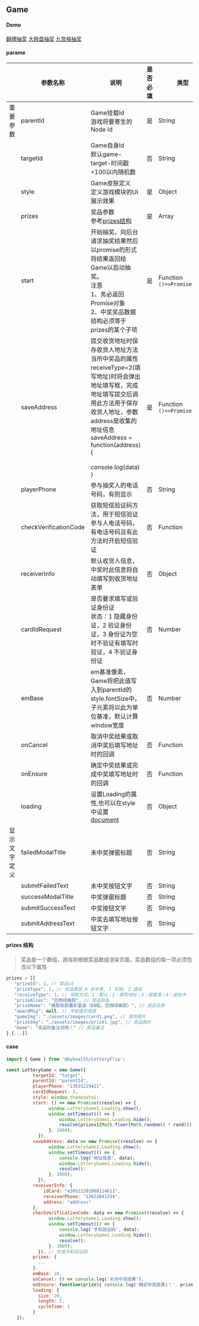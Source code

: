 ## Game

#### Demo 

[翻牌抽奖](https://by-healthfed.github.io/venom-lotteryflip/dist)   [大转盘抽奖](https://by-healthfed.github.io/venom-lotteryroulette/dist)   [九宫格抽奖](https://by-healthfed.github.io/venom-lotteryboxroulette/dist)

#### parame

|              | 参数名称              | 说明                                                         | 是否必填 | 类型                                 |
| ------------ | --------------------- | ------------------------------------------------------------ | -------- | ------------------------------------ |
| 重要参数     | parentId              | Game挂载Id<br />游戏将要寄生的Node Id                        | 是       | String                               |
|              | targetId              | Game自身Id<br />默认game-target-时间戳+100以内随机数         | 否       | String                               |
|              | style                 | Game皮肤定义<br />定义游戏模块的UI展示效果                   | 是       | Object                               |
|              | prizes                | 奖品参数<br />参考[prizes结构](#prizes)                      | 是       | Array                                |
|              | start                 | 开始抽奖，向后台请求抽奖结果然后以promise的形式将结果返回给Game以启动抽奖。<br />注意<br />1、务必返回Promise对象<br />2、中奖奖品数据结构必须等于prizes的某个子项 | 是       | Function<br />```()=>Promise(...)``` |
|              | saveAddress           | 提交收货地址时保存收货人地址方法<br />当所中奖品的属性receiveType=2(填写地址)时将会弹出地址填写框，完成地址填写提交后调用此方法用于保存收货人地址，参数address是收集的地址信息<br />saveAddress = function(address){<br /><br />    console.log(data)<br />} | 是       | Function<br />```()=>Promise(...)``` |
|              | playerPhone           | 参与抽奖人的电话号码，有则显示                               | 否       | String                               |
|              | checkVerificationCode | 获取短信验证码方法，用于短信验证参与人电话号码，有电话号码且有此方法时开启短信验证 | 否       | Function                             |
|              | receiverInfo          | 默认收货人信息，中奖时此信息将自动填写到收货地址表单         | 否       | Object                               |
|              | cardIdRequest         | 是否要求填写或验证身份证<br />状态：1 隐藏身份证，2 验证身份证，3 身份证为空时不验证有填写时验证，4 不验证身份证 | 否       | Number                               |
|              | emBase                | em基准像素，Game将把此值写入到parentId的style.fontSize中，子元素将以此为单位基准，默认计算window宽度 | 否       | Number                               |
|              | onCancel              | 取消中奖结果或取消中奖后填写地址时的回调                     | 否       | Function                             |
|              | onEnsure              | 确定中奖结果或完成中奖填写地址时的回调                       | 否       | Function                             |
|              | loading               | 设置Loading的属性,也可以在style中设置<br />[document](<http://www.eightfeet.cn/Loading/>) | 否       | Object                               |
| 显示文字定义 | failedModalTitle      | 未中奖弹窗标题                                               | 否       | String                               |
|              | submitFailedText      | 未中奖按钮文字                                               | 否       | String                               |
|              | successModalTitle     | 中奖弹窗标题                                                 | 否       | String                               |
|              | submitSuccessText     | 中奖按钮文字                                                 | 否       | String                               |
|              | submitAddressText     | 中奖去填写地址按钮文字                                       | 否       | String                               |



#### <span id="prizes">prizes 结构</span>

> 奖品是一个数组，游戏将根据奖品数组渲染页面，奖品数组的每一项必须包含以下属性

 ```javascript
prizes = [{
	"prizeId": 1, // 奖品id
	"prizeType": 1, // 奖品类型 0 未中奖, 1 实物, 2 虚拟
	"receiveType": 1, // 领取方式。1：默认；2：填写地址；3：链接类；4：虚拟卡
	"prizeAlias": "巴西绿蜂胶", // 奖品别名
	"prizeName": "蜂胶软胶囊彩盒装（60粒，巴西绿蜂胶）", // 奖品名称
	"awardMsg": null, // 中奖提示信息
	"gameImg": "./assets/images/card1.png", // 游戏图片
	"prizeImg": "./assets/images/prize1.jpg", // 奖品图片
	"memo": "奖品的备注说明！" // 奖品备注
},{...}]
 ```



#### case

```javascript
import { Game } from '@byhealth/LotteryFlip';

const LotteryGame = new Game({
          targetId: "target",
          parentId: "parentId",
          playerPhone: "13635219421",
          cardIdRequest: 3, 
          style: window.themedata1,
          start: () => new Promise((resolve) => {
                window.LotteryGame1.Loading.show();
                window.setTimeout(() => {
                	window.LotteryGame1.Loading.hide();
                	resolve(prizes1[Math.floor(Math.random() * rand)]);
                }, 1000);
            }),
          saveAddress: data => new Promise((resolve) => {
                window.LotteryGame1.Loading.show();
                window.setTimeout(() => {
                    console.log('地址信息', data);
                	window.LotteryGame1.Loading.hide();
                	resolve();
                }, 3000);
            }),
          receiverInfo: {
              idCard: "430522201008124611",
              receiverPhone: "13622841234",
              address: "address"
          },
          checkVerificationCode: data => new Promise((resolve) => {
                window.LotteryGame1.Loading.show();
                window.setTimeout(() => {
                    console.log('手机验证码', data);
                	window.LotteryGame1.Loading.hide();
                	resolve();
                }, 3000);
            }), // 检查手机验证码
          prizes: {
			...
          },
          emBase: 10,
          onCancel: () => console.log('关闭中奖结果'),
          onEnsure: function(prize){ console.log('确定中奖结果1！', prize); },
          loading: {
            size: 20,
            length: 5,
            cycleTime: 1
          }
    });
    
```
